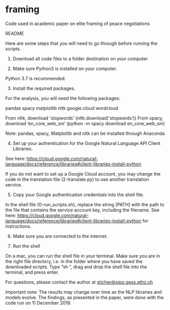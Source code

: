 # framing
Code used in academic paper on elite framing of peace negotiations


README

Here are some steps that you will need to go through before running the scripts. 

1. Download all code files to a folder destination on your computer

2. Make sure Python3 is installed on your computer.

Python 3.7 is recommended.

3. Install the required packages.

For the analysis, you will need the following packages:

pandas
spacy
matplotlib
nltk
google.cloud
wordcloud


From nltk, download 'stopwords' (nltk.download('stopwords’))
From spacy, download ‘en_core_web_sm’ (python -m spacy download en_core_web_sm)

Note: pandas, spacy, Matplotlib and nltk can be installed through Anaconda 

4. Set up your authentication for the Google Natural Language API Client Libraries.

See here: https://cloud.google.com/natural-language/docs/reference/libraries#client-libraries-install-python

If you do not want to set up a Google Cloud account, you may change the code in the translation file (2-translate.py) to use another translation service.

5. Copy your Google authentication credentials into the shell file.

In the shell file (0-run_scripts.sh), replace the string [PATH] with the path to the file that contains the service account key, including the filename. See here: https://cloud.google.com/natural-language/docs/reference/libraries#client-libraries-install-python for instructions.

6. Make sure you are connected to the internet.

7. Run the shell

On a mac, you can run the shell file in your terminal. Make sure you are in the right file directory, i.e. in the folder where you have saved the downloaded scripts. Type “sh ”, drag and drop the shell file into the terminal, and press enter.

For questions, please contact the author at sticher@sipo.gess.ethz.ch

Important note: The results may change over time as the NLP libraries and models evolve. The findings, as presented in the paper, were done with the code run on 11 December 2019.
